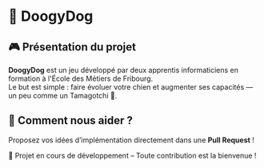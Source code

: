 # 🐶 DoogyDog

## 🎮 Présentation du projet  
**DoogyDog** est un jeu développé par deux apprentis informaticiens en formation à l'École des Métiers de Fribourg.  
Le but est simple : faire évoluer votre chien et augmenter ses capacités — un peu comme un Tamagotchi 🐾.

## 🤝 Comment nous aider ?  
Proposez vos idées d’implémentation directement dans une **Pull Request** !

🚧 Projet en cours de développement – Toute contribution est la bienvenue !

